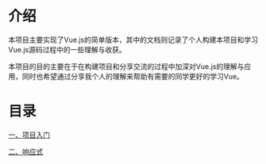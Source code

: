 # 介绍

本项目主要实现了Vue.js的简单版本，其中的文档则记录了个人构建本项目和学习Vue.js源码过程中的一些理解与收获。

本项目的目的主要在于在构建项目和分享交流的过程中加深对Vue.js的理解与应用，同时也希望通过分享我个人的理解来帮助有需要的同学更好的学习Vue。

# 目录
[一、项目入门](https://github.com/watchocean/myVue/blob/master/doc/chapter1.md)

[二、响应式](https://github.com/watchocean/myVue/blob/master/doc/chapter2.md)
